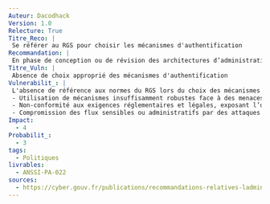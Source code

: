 ```yaml
---
Auteur: Dacodhack
Version: 1.0
Relecture: True
Titre_Reco: |
 Se référer au RGS pour choisir les mécanismes d'authentification
Recommandation: |
 En phase de conception ou de révision des architectures d’administration, il convient de se référer aux annexes B1, B2 et B3 du [RGS](https://cyber.gouv.fr/le-referentiel-general-de-securite-rgs) afin de mettre en conformité les mécanismes d’authentification utilisés.
Titre_Vuln: |
 Absence de choix approprié des mécanismes d'authentification
Vulnerabilit_: |
 L'absence de référence aux normes du RGS lors du choix des mécanismes d’authentification entraîne les risques suivants:</br>
 - Utilisation de mécanismes insuffisamment robustes face à des menaces avancées;</br>
 - Non-conformité aux exigences réglementaires et légales, exposant l’organisation à des sanctions;</br>
 - Compromission des flux sensibles ou administratifs par des attaques de type vol d’identifiants ou force brute.
Impact: 
  - 4
Probabilit_: 
  - 3
tags:
  - Politiques
livrables:
  - ANSSI-PA-022
sources:
  - https://cyber.gouv.fr/publications/recommandations-relatives-ladministration-securisee-des-si
---
```


